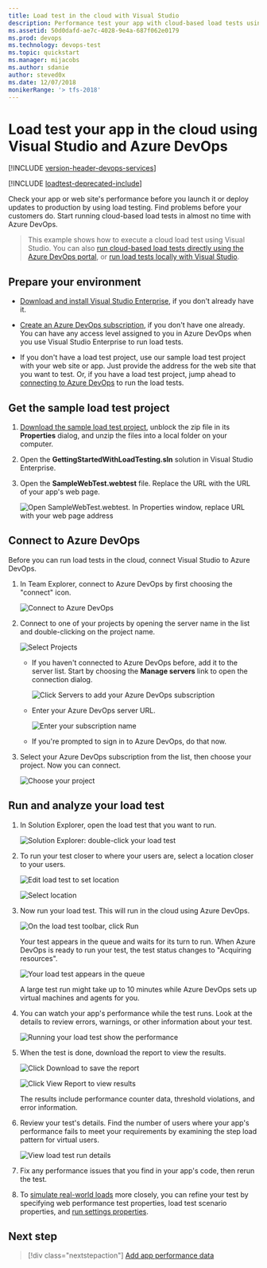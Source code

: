 ```yaml
---
title: Load test in the cloud with Visual Studio
description: Performance test your app with cloud-based load tests using the features of Visual Studio, Azure DevOps, and TFS
ms.assetid: 50d0dafd-ae7c-4028-9e4a-687f062e0179
ms.prod: devops
ms.technology: devops-test
ms.topic: quickstart
ms.manager: mijacobs
ms.author: sdanie
author: steved0x
ms.date: 12/07/2018
monikerRange: '> tfs-2018'
---
```


# Load test your app in the cloud using Visual Studio and Azure DevOps
<a name="cloudloadtest"></a>

[!INCLUDE [version-header-devops-services](../_shared/version-header-devops-services.md)] 

[!INCLUDE [loadtest-deprecated-include](../_shared/loadtest-deprecated-include.md)]

Check your app or web site's performance before you launch it or deploy updates to production by using load testing.
Find problems before your customers do. Start running 
cloud-based load tests
in almost no time with Azure DevOps.

> This example shows how to execute a cloud load test using Visual Studio. You can also
[run cloud-based load tests directly using the Azure DevOps portal](get-started-simple-cloud-load-test.md),
or [run load tests locally with Visual Studio](/visualstudio/test/quickstart-create-a-load-test-project).

<a name="LoadTestVSIDE"></a>
## Prepare your environment

* [Download and install Visual Studio Enterprise](https://visualstudio.microsoft.com/downloads/download-visual-studio-vs), 
  if you don't already have it.

* [Create an Azure DevOps subscription](https://visualstudio.microsoft.com/products/visual-studio-team-services-vs), 
  if you don't have one already. You can have any access 
  level assigned to you in Azure DevOps 
  when you use Visual Studio Enterprise to run load tests.

* If you don't have a load test project, 
  use our sample load test project with your web site or app. 
  Just provide the address for the web site that you want to test. 
  Or, if you have a load test project, jump ahead to 
  [connecting to Azure DevOps](#ConnectVSOnline) to run the load tests.

<a name="article10"></a>
## Get the sample load test project

1. [Download the sample load test project](https://code.msdn.microsoft.com/Getting-started-with-17a52e95), 
   unblock the zip file in its **Properties** dialog,
   and unzip the files into a local folder on your computer.

1. Open the **GettingStartedWithLoadTesting.sln** solution
   in Visual Studio Enterprise.

1. Open the **SampleWebTest.webtest** file. 
   Replace the URL with the URL of your app's web page.

   ![Open SampleWebTest.webtest. In Properties window, replace URL with your web page address](_img/getting-started-with-performance-testing/LoadTest_ReplaceURL.png)

<a name="ConnectVSOnline"></a>
## Connect to Azure DevOps

Before you can run load tests in the cloud, 
connect Visual Studio to Azure DevOps.

1. In Team Explorer, connect to Azure DevOps by first choosing the "connect" icon.

   ![Connect to Azure DevOps](_img/getting-started-with-performance-testing/LoadTestConnect1.png)

1. Connect to one of your projects by opening the server name in the list and double-clicking on the project name.
 
   ![Select Projects](_img/getting-started-with-performance-testing/LoadTestConnect2.png)

   - If you haven't connected to Azure DevOps before, add it to the server list.
     Start by choosing the **Manage servers** link to open the connection dialog.

     ![Click Servers to add your Azure DevOps subscription](_img/getting-started-with-performance-testing/LoadTestConnect3.png)

   - Enter your Azure DevOps server URL.

     ![Enter your subscription name](_img/getting-started-with-performance-testing/LoadTestConnect4.png)

   - If you're prompted to sign in to Azure DevOps, do that now.

1. Select your Azure DevOps subscription from the list, 
   then choose your project. Now you can connect.
    
   ![Choose your project](_img/getting-started-with-performance-testing/LoadTestConnect6.png)

<a name="article14"></a>
## Run and analyze your load test

1. In Solution Explorer, open the load test that you want to run.

   ![Solution Explorer: double-click your load test](_img/getting-started-with-performance-testing/OpenLoadTest.png)

1. To run your test closer to where your users are,
   select a location closer to your users. 

   ![Edit load test to set location](_img/CLT_LoadTestSetLocation.png)

   ![Select location](_img/getting-started-with-performance-testing/CLT_LoadTestPickLocation.png)

1. Now run your load test. This will run in the cloud 
   using Azure DevOps.

   ![On the load test toolbar, click Run](_img/getting-started-with-performance-testing/LoadTestRun.png)

   Your test appears in the queue and waits for its turn to run. 
   When Azure DevOps is ready to run your test, the test status 
   changes to "Acquiring resources".

   ![Your load test appears in the queue](_img/getting-started-with-performance-testing/LoadTestQueued.png)

   A large test run might take up to 10 minutes while 
   Azure DevOps sets up virtual machines and agents for you.

1. You can watch your app's performance while the test runs. 
   Look at the details to review errors, warnings, or other information 
   about your test.

   ![Running your load test show the performance](_img/LoadTestInProgress.png)

1. When the test is done, download the report to view the results.

   ![Click Download to save the report](_img/getting-started-with-performance-testing/LoadTestDownloadReport.png)

   ![Click View Report to view results](_img/getting-started-with-performance-testing/LoadTestViewReport.png)

   The results include performance counter data, threshold violations, and error information.

1. Review your test's details. Find the number of users where your 
   app's performance fails to meet your requirements by examining the 
   step load pattern for virtual users.

   ![View load test run details](_img/getting-started-with-performance-testing/LoadTestDetail.png)

1. Fix any performance issues that you find in your app's code, 
   then rerun the test. 

1. To [simulate real-world loads](https://msdn.microsoft.com/library/ff406975%28v=vs.140%29.aspx) 
   more closely, you can refine your test by specifying web performance 
   test properties, load test scenario properties, and
   [run settings properties](/visualstudio/test/load-test-run-settings-properties).

## Next step

> [!div class="nextstepaction"]
> [Add app performance data](get-performance-data-for-load-tests.md)
